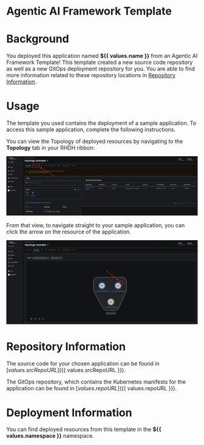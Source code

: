 # Agentic AI Framework Template

# Background

You deployed this application named **${{ values.name }}** from an Agentic AI Framework Template! This template created a new source code repository as well as a new GitOps deployment repository for you. You are able to find more information related to these repository locations in [Repository Information](#repository-information).

# Usage

The template you used contains the deployment of a sample application. To access this sample application, complete the following instructions.

You can view the Topology of deployed resources by navigating to the **Topology** tab in your RHDH ribbon:

![Topology Ribbon](./images/topology-ribbon.png)

From that view, to navigate straight to your sample application, you can click the arrow on the resource of the application.

![Topology View Application Link](./images/topology-app-link.png)

# Repository Information

The source code for your chosen application can be found in [${{ values.srcRepoURL }}](${{ values.srcRepoURL }}).

The GitOps repository, which contains the Kubernetes manifests for the application can be found in
[${{ values.repoURL }}](${{ values.repoURL }}).

# Deployment Information

You can find deployed resources from this template in the **${{ values.namespace }}** namespace.
